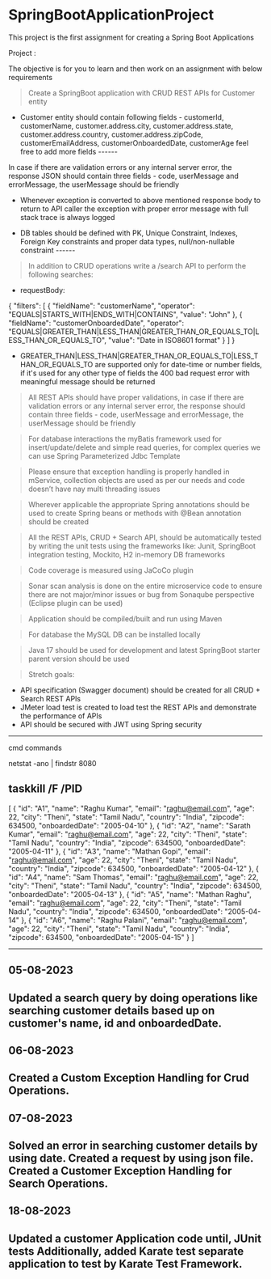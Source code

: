 # SpringBootApplicationProject
This project is the first assignment for creating a Spring Boot Applications

Project : 

The objective is for you to learn and then work on an assignment with below requirements
> Create a SpringBoot application with CRUD REST APIs for Customer entity
 - Customer entity should contain following fields - customerId, customerName, customer.address.city, customer.address.state, customer.address.country, customer.address.zipCode, customerEmailAddress, customerOnboardedDate, customerAge feel free to add more fields 
---<done>---




In case if there are validation errors or any internal server error, the response JSON should contain three fields - code, userMessage and errorMessage, the userMessage should be friendly




 - Whenever exception is converted to above mentioned response body to return to API caller the exception with proper error message with full stack trace is always logged



 - DB tables should be defined with PK, Unique Constraint, Indexes, Foreign Key constraints and proper data types, null/non-nullable constraint
---<done>---




> In addition to CRUD operations write a /search API to perform the following searches:

 - requestBody:


{
"filters": [
{
"fieldName": "customerName",
"operator": "EQUALS|STARTS_WITH|ENDS_WITH|CONTAINS",
"value": "John"
},
{
"fieldName": "customerOnboardedDate",
"operator": "EQUALS|GREATER_THAN|LESS_THAN|GREATER_THAN_OR_EQUALS_TO|LESS_THAN_OR_EQUALS_TO",
"value": "Date in ISO8601 format"
}
]
}
 - GREATER_THAN|LESS_THAN|GREATER_THAN_OR_EQUALS_TO|LESS_THAN_OR_EQUALS_TO are supported only for date-time or number fields, if it's used for any other type of fields the 400 bad request error with meaningful message should be returned



> All REST APIs should have proper validations, in case if there are validation errors or any internal server error, the response should contain three fields - code, userMessage and errorMessage, the userMessage should be friendly


> For database interactions the myBatis framework used for insert/update/delete and simple read queries, for complex queries we can use Spring Parameterized Jdbc Template


> Please ensure that exception handling is properly handled in mService, collection objects are used as per our needs and code doesn’t have nay multi threading issues



> Wherever applicable the appropriate Spring annotations should be used to create Spring beans or methods with @Bean annotation should be created



> All the REST APIs, CRUD + Search API, should be automatically tested by writing the unit tests using the frameworks like: Junit, SpringBoot integration testing, Mockito, H2 in-memory DB frameworks


> Code coverage is measured using JaCoCo plugin

> Sonar scan analysis is done on the entire microservice code to ensure there are not major/minor issues or bug from Sonaqube perspective (Eclipse plugin can be used)

> Application should be compiled/built and run using Maven

> For database the MySQL DB can be installed locally

> Java 17 should be used for development and latest SpringBoot starter parent version should be used

> Stretch goals:
 - API specification (Swagger document) should be created for all CRUD + Search REST APIs
 - JMeter load test is created to load test the REST APIs and demonstrate the performance of APIs
 - API should be secured with JWT using Spring security



-----------------------------------------------------------------------
cmd commands

netstat -ano | findstr 8080

taskkill /F /PID <PID>
-----------------------------------------------------------------------
[
    {
        "id": "A1",
        "name": "Raghu Kumar",
        "email": "raghu@email.com",
        "age": 22,
        "city": "Theni",
        "state": "Tamil Nadu",
        "country": "India",
        "zipcode": 634500,
        "onboardedDate": "2005-04-10"
    },
    {
        "id": "A2",
        "name": "Sarath Kumar",
        "email": "raghu@email.com",
        "age": 22,
        "city": "Theni",
        "state": "Tamil Nadu",
        "country": "India",
        "zipcode": 634500,
        "onboardedDate": "2005-04-11"
    },
    {
        "id": "A3",
        "name": "Mathan Gopi",
        "email": "raghu@email.com",
        "age": 22,
        "city": "Theni",
        "state": "Tamil Nadu",
        "country": "India",
        "zipcode": 634500,
        "onboardedDate": "2005-04-12"
    },
    {
        "id": "A4",
        "name": "Sam Thomas",
        "email": "raghu@email.com",
        "age": 22,
        "city": "Theni",
        "state": "Tamil Nadu",
        "country": "India",
        "zipcode": 634500,
        "onboardedDate": "2005-04-13"
    },
    {
        "id": "A5",
        "name": "Mathan Raghu",
        "email": "raghu@email.com",
        "age": 22,
        "city": "Theni",
        "state": "Tamil Nadu",
        "country": "India",
        "zipcode": 634500,
        "onboardedDate": "2005-04-14"
    },
    {
        "id": "A6",
        "name": "Raghu Palani",
        "email": "raghu@email.com",
        "age": 22,
        "city": "Theni",
        "state": "Tamil Nadu",
        "country": "India",
        "zipcode": 634500,
        "onboardedDate": "2005-04-15"
    }
]



---------------------------------------------------------------
05-08-2023
----------
Updated a search query by doing operations like searching customer details based up on customer's name, id and onboardedDate.
----------------------------------------------------------------
06-08-2023
----------
Created a Custom Exception Handling for Crud Operations.
----------------------------------------------------------------
07-08-2023
----------
Solved an error in searching customer details by using date.
Created a request by using json file.
Created a Customer Exception Handling for Search Operations.
-----------------------------------------------------------------
18-08-2023
----------
Updated a customer Application code until, JUnit tests
Additionally, added Karate test separate application to test by Karate Test Framework.
------------------------------------------------------------------
